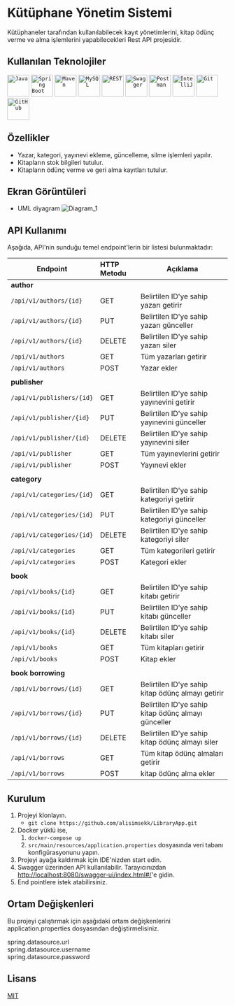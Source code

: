 # Kütüphane Yönetim Sistemi

Kütüphaneler tarafından kullanılabilecek kayıt yönetimlerini, kitap ödünç verme ve alma işlemlerini yapabilecekleri Rest API projesidir.

## Kullanılan Teknolojiler

<code><img width="50" src="https://user-images.githubusercontent.com/25181517/117201156-9a724800-adec-11eb-9a9d-3cd0f67da4bc.png" alt="Java" title="Java"/></code>
<code><img width="50" src="https://user-images.githubusercontent.com/25181517/183891303-41f257f8-6b3d-487c-aa56-c497b880d0fb.png" alt="Spring Boot" title="Spring Boot"/></code>
<code><img width="50" src="https://user-images.githubusercontent.com/25181517/117207242-07d5a700-adf4-11eb-975e-be04e62b984b.png" alt="Maven" title="Maven"/></code>
<code><img width="50" src="https://user-images.githubusercontent.com/25181517/183896128-ec99105a-ec1a-4d85-b08b-1aa1620b2046.png" alt="MySQL" title="MySQL"/></code>
<code><img width="50" src="https://user-images.githubusercontent.com/25181517/192107858-fe19f043-c502-4009-8c47-476fc89718ad.png" alt="REST" title="REST"/></code>
<code><img width="50" src="https://user-images.githubusercontent.com/25181517/186711335-a3729606-5a78-4496-9a36-06efcc74f800.png" alt="Swagger" title="Swagger"/></code>
<code><img width="50" src="https://user-images.githubusercontent.com/25181517/192109061-e138ca71-337c-4019-8d42-4792fdaa7128.png" alt="Postman" title="Postman"/></code>
<code><img width="50" src="https://user-images.githubusercontent.com/25181517/192108890-200809d1-439c-4e23-90d3-b090cf9a4eea.png" alt="IntelliJ" title="IntelliJ"/></code>
<code><img width="50" src="https://user-images.githubusercontent.com/25181517/192108372-f71d70ac-7ae6-4c0d-8395-51d8870c2ef0.png" alt="Git" title="Git"/></code>
<code><img width="50" src="https://user-images.githubusercontent.com/25181517/192108374-8da61ba1-99ec-41d7-80b8-fb2f7c0a4948.png" alt="GitHub" title="GitHub"/></code>

## Özellikler

- Yazar, kategori, yayınevi ekleme, güncelleme, silme işlemleri yapılır.
- Kitapların stok bilgileri tutulur.
- Kitapların ödünç verme ve geri alma kayıtları tutulur.

## Ekran Görüntüleri

- UML diyagram
  <img src="src/main/resources/images/uml.png" alt="Diagram_1" width="" />

## API Kullanımı

Aşağıda, API'nin sunduğu temel endpoint'lerin bir listesi bulunmaktadır:

| Endpoint                  | HTTP Metodu | Açıklama                                            |
| ------------------------- | :---------- | --------------------------------------------------- |
| **author**                |             |                                                     |
| `/api/v1/authors/{id}`    | GET         | Belirtilen ID'ye sahip yazarı getirir               |
| `/api/v1/authors/{id}`    | PUT         | Belirtilen ID'ye sahip yazarı günceller             |
| `/api/v1/authors/{id}`    | DELETE      | Belirtilen ID'ye sahip yazarı siler                 |
| `/api/v1/authors`         | GET         | Tüm yazarları getirir                               |
| `/api/v1/authors`         | POST        | Yazar ekler                                         |
|                           |             |                                                     |
| **publisher**             |             |                                                     |
| `/api/v1/publishers/{id}` | GET         | Belirtilen ID'ye sahip yayınevini getirir           |
| `/api/v1/publisher/{id}`  | PUT         | Belirtilen ID'ye sahip yayınevini günceller         |
| `/api/v1/publisher/{id}`  | DELETE      | Belirtilen ID'ye sahip yayınevini siler             |
| `/api/v1/publisher`       | GET         | Tüm yayınevlerini getirir                           |
| `/api/v1/publisher`       | POST        | Yayınevi ekler                                      |
|                           |             |                                                     |
| **category**              |             |                                                     |
| `/api/v1/categories/{id}` | GET         | Belirtilen ID'ye sahip kategoriyi getirir           |
| `/api/v1/categories/{id}` | PUT         | Belirtilen ID'ye sahip kategoriyi günceller         |
| `/api/v1/categories/{id}` | DELETE      | Belirtilen ID'ye sahip kategoriyi siler             |
| `/api/v1/categories`      | GET         | Tüm kategorileri getirir                            |
| `/api/v1/categories`      | POST        | Kategori ekler                                      |
|                           |             |                                                     |
| **book**                  |             |                                                     |
| `/api/v1/books/{id}`      | GET         | Belirtilen ID'ye sahip kitabı getirir               |
| `/api/v1/books/{id}`      | PUT         | Belirtilen ID'ye sahip kitabı günceller             |
| `/api/v1/books/{id}`      | DELETE      | Belirtilen ID'ye sahip kitabı siler                 |
| `/api/v1/books`           | GET         | Tüm kitapları getirir                               |
| `/api/v1/books`           | POST        | Kitap ekler                                         |
|                           |             |                                                     |
| **book borrowing**        |             |                                                     |
| `/api/v1/borrows/{id}`    | GET         | Belirtilen ID'ye sahip kitap ödünç almayı getirir   |
| `/api/v1/borrows/{id}`    | PUT         | Belirtilen ID'ye sahip kitap ödünç almayı günceller |
| `/api/v1/borrows/{id}`    | DELETE      | Belirtilen ID'ye sahip kitap ödünç almayı siler     |
| `/api/v1/borrows`         | GET         | Tüm kitap ödünç almaları getirir                    |
| `/api/v1/borrows`         | POST        | kitap ödünç alma ekler                              |

## Kurulum

1. Projeyi klonlayın.
    - `git clone https://github.com/alisimsekk/LibraryApp.git`
2. Docker yüklü ise,
    1. `docker-compose up`
    2. `src/main/resources/application.properties` dosyasında veri tabanı konfigürasyonunu yapın.
3. Projeyi ayağa kaldırmak için IDE'nizden start edin.
4. Swagger üzerinden API kullanılabilir. Tarayıcınızdan [http://localhost:8080/swagger-ui/index.html#/](http://localhost:8080/swagger-ui/index.html#/)'e gidin.
5. End pointlere istek atabilirsiniz.

## Ortam Değişkenleri

Bu projeyi çalıştırmak için aşağıdaki ortam değişkenlerini application.properties dosyasından değiştirmelisiniz.

spring.datasource.url  
spring.datasource.username  
spring.datasource.password

## Lisans

[MIT](https://choosealicense.com/licenses/mit/)
